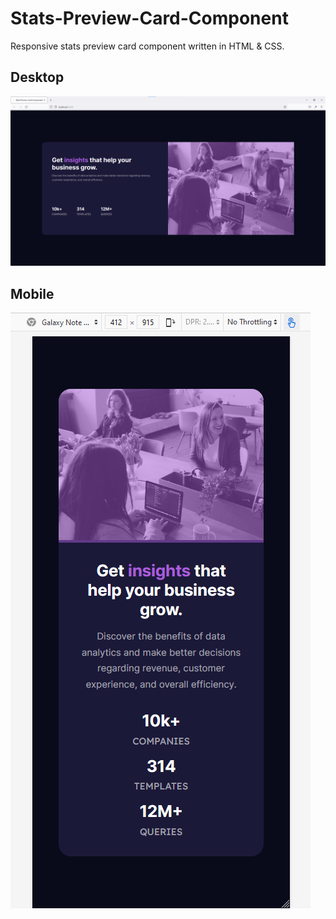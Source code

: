 # Stats-Preview-Card-Component
Responsive stats preview card component written in HTML & CSS. 
## Desktop
<img src="https://github.com/AshleyColman/Stats-Preview-Card-Component/blob/master/UI/Screenshots/Desktop.png">

## Mobile
<img src="https://github.com/AshleyColman/Stats-Preview-Card-Component/blob/master/UI/Screenshots/Mobile.png">
